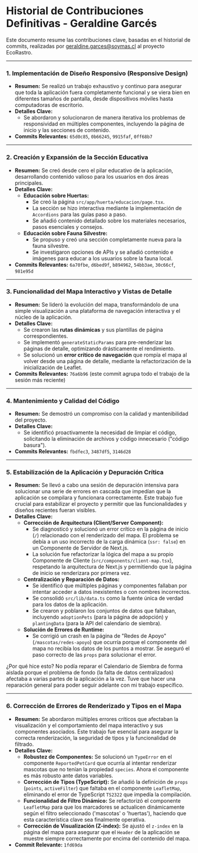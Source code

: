 # Historial de Contribuciones Definitivas - Geraldine Garcés

Este documento resume las contribuciones clave, basadas en el historial de commits, realizadas por geraldine.garces@soymas.cl al proyecto EcoRastro.

---

### 1. Implementación de Diseño Responsivo (Responsive Design)

- **Resumen:** Se realizó un trabajo exhaustivo y continuo para asegurar que toda la aplicación fuera completamente funcional y se viera bien en diferentes tamaños de pantalla, desde dispositivos móviles hasta computadoras de escritorio.
- **Detalles Clave:**
    - Se abordaron y solucionaron de manera iterativa los problemas de responsividad en múltiples componentes, incluyendo la página de inicio y las secciones de contenido.
- **Commits Relevantes:** `65d0c85`, `0b66245`, `9915faf`, `0ff68b7`

---

### 2. Creación y Expansión de la Sección Educativa

- **Resumen:** Se creó desde cero el pilar educativo de la aplicación, desarrollando contenido valioso para los usuarios en dos áreas principales.
- **Detalles Clave:**
    - **Educación sobre Huertas:**
        - Se creó la página `src/app/huerta/educacion/page.tsx`.
        - La sección se hizo interactiva mediante la implementación de `Accordions` para las guías paso a paso.
        - Se añadió contenido detallado sobre los materiales necesarios, pasos esenciales y consejos.
    - **Educación sobre Fauna Silvestre:**
        - Se propuso y creó una sección completamente nueva para la fauna silvestre.
        - Se investigaron opciones de APIs y se añadió contenido e imágenes para educar a los usuarios sobre la fauna local.
- **Commits Relevantes:** `6a70fbe`, `d6bed9f`, `b894962`, `54bb3ae`, `30c66cf`, `981e95d`

---

### 3. Funcionalidad del Mapa Interactivo y Vistas de Detalle

- **Resumen:** Se lideró la evolución del mapa, transformándolo de una simple visualización a una plataforma de navegación interactiva y el núcleo de la aplicación.
- **Detalles Clave:**
    - Se crearon las **rutas dinámicas**    y sus plantillas de página correspondientes.
    - Se implementó `generateStaticParams` para pre-renderizar las páginas de detalle, optimizando drásticamente el rendimiento.
    - Se solucionó un **error crítico de navegación** que rompía el mapa al volver desde una página de detalle, mediante la refactorización de la inicialización de Leaflet.
- **Commits Relevantes:** `76a6b96` (este commit agrupa todo el trabajo de la sesión más reciente)

---

### 4. Mantenimiento y Calidad del Código

- **Resumen:** Se demostró un compromiso con la calidad y mantenibilidad del proyecto.
- **Detalles Clave:**
    - Se identificó proactivamente la necesidad de limpiar el código, solicitando la eliminación de archivos y código innecesario ("código basura").
- **Commits Relevantes:** `fbdfec3`, `3487df5`, `3146d28`

---

### 5. Estabilización de la Aplicación y Depuración Crítica

- **Resumen:** Se llevó a cabo una sesión de depuración intensiva para solucionar una serie de errores en cascada que impedían que la aplicación se compilara y funcionara correctamente. Este trabajo fue crucial para estabilizar el proyecto y permitir que las funcionalidades y diseños recientes fueran visibles.
- **Detalles Clave:**
    - **Corrección de Arquitectura (Client/Server Component):**
        - Se diagnosticó y solucionó un error crítico en la página de inicio (`/`) relacionado con el renderizado del mapa. El problema se debía a un uso incorrecto de la carga dinámica (`ssr: false`) en un Componente de Servidor de Next.js.
        - La solución fue refactorizar la lógica del mapa a su propio Componente de Cliente (`src/components/client-map.tsx`), respetando la arquitectura de Next.js y permitiendo que la página de inicio se renderizara por primera vez.
    - **Centralización y Reparación de Datos:**
        - Se identificó que múltiples páginas y componentes fallaban por intentar acceder a datos inexistentes o con nombres incorrectos.
        - Se consolidó `src/lib/data.ts` como la fuente única de verdad para los datos de la aplicación.
        - Se crearon y poblaron los conjuntos de datos que faltaban, incluyendo `adoptionPets` (para la página de adopción) y `plantingData` (para la API del calendario de siembra).
    - **Solución de Errores de Runtime:**
        - Se corrigió un crash en la página de "Redes de Apoyo" (`/mascotas/redes-apoyo`) que ocurría porque el componente del mapa no recibía los datos de los puntos a mostrar. Se aseguró el paso correcto de las `props` para solucionar el error.
 
 ¿Por qué hice esto? 
 No podía reparar el Calendario de Siembra de forma aislada porque el problema de fondo (la falta de datos centralizados) afectaba a varias partes de la aplicación a la vez. Tuve que hacer una reparación general para poder seguir adelante con mi trabajo específico.

---

### 6. Corrección de Errores de Renderizado y Tipos en el Mapa

- **Resumen:** Se abordaron múltiples errores críticos que afectaban la visualización y el comportamiento del mapa interactivo y sus componentes asociados. Este trabajo fue esencial para asegurar la correcta renderización, la seguridad de tipos y la funcionalidad de filtrado.
- **Detalles Clave:**
    - **Robustez de Componentes:** Se solucionó un `TypeError` en el componente `ReportedPetCard` que ocurría al intentar renderizar mascotas que no tenían la propiedad `species`. Ahora el componente es más robusto ante datos variables.
    - **Corrección de Tipos (TypeScript):** Se añadió la definición de `props` (`points`, `activeFilter`) que faltaba en el componente `LeafletMap`, eliminando el error de TypeScript `TS2322` que impedía la compilación.
    - **Funcionalidad de Filtro Dinámico:** Se refactorizó el componente `LeafletMap` para que los marcadores se actualicen dinámicamente según el filtro seleccionado ('mascotas' o 'huertas'), haciendo que esta característica clave sea finalmente operativa.
    - **Corrección de Visualización (Z-index):** Se ajustó el `z-index` en la página del mapa para asegurar que el `Header` de la aplicación se muestre siempre correctamente por encima del contenido del mapa.
- **Commit Relevante:** `1fd69da`
